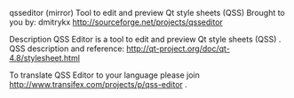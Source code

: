 qsseditor (mirror)
Tool to edit and preview Qt style sheets (QSS)
Brought to you by: dmitrykx
http://sourceforge.net/projects/qsseditor

Description
QSS Editor is a tool to edit and preview Qt style sheets (QSS) . QSS description and reference: http://qt-project.org/doc/qt-4.8/stylesheet.html 

To translate QSS Editor to your language please join http://www.transifex.com/projects/p/qss-editor  .